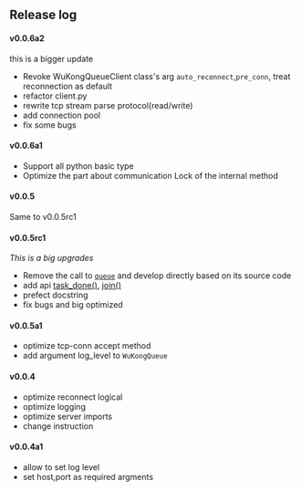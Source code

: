 ## Release log
#### v0.0.6a2
this is a bigger update
* Revoke WuKongQueueClient class's arg `auto_reconnect`,`pre_conn`, treat 
reconnection as default
* refactor client.py
* rewrite tcp stream parse protocol(read/write)
* add connection pool
* fix some bugs

#### v0.0.6a1
* Support all python basic type
* Optimize the part about communication Lock of the internal method 

#### v0.0.5
Same to v0.0.5rc1

#### v0.0.5rc1
*This is a big upgrades*
* Remove the call to [`queue`][1] and develop directly based on its source code
* add api [task_done()][task_done], [join()][join] 
* prefect docstring
* fix bugs and big optimized

#### v0.0.5a1
* optimize tcp-conn accept method
* add argument log_level to `WuKongQueue`

#### v0.0.4
* optimize reconnect logical
* optimize logging
* optimize server imports
* change instruction

#### v0.0.4a1
* allow to set log level  
* set host,port as required argments

[1]: https://docs.python.org/3.6/library/queue.html
[task_done]: https://docs.python.org/3.6/library/queue.html#queue.Queue.task_done
[join]: https://docs.python.org/3.6/library/queue.html#queue.Queue.join